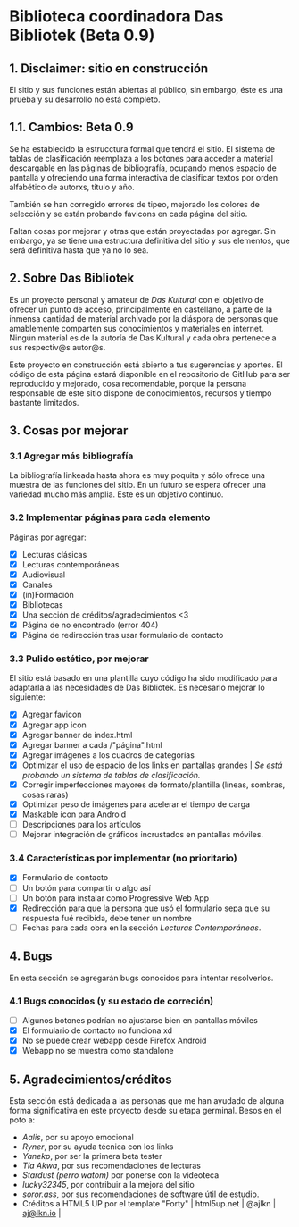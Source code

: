 # Biblioteca coordinadora Das Bibliotek (Beta 0.9)

## 1. Disclaimer: sitio en construcción

El sitio y sus funciones están abiertas al público, sin embargo, éste es una prueba y su desarrollo no está completo.

## 1.1. Cambios: Beta 0.9

Se ha establecido la estrucctura formal que tendrá el sitio. El sistema de tablas de clasificación reemplaza a los botones para acceder a material descargable en las páginas de bibliografía, ocupando menos espacio de pantalla y ofreciendo una forma interactiva de clasificar textos por orden alfabético de autorxs, título y año.

También se han corregido errores de tipeo, mejorado los colores de selección y se están probando favicons en cada página del sitio.

Faltan cosas por mejorar y otras que están proyectadas por agregar. Sin embargo, ya se tiene una estructura definitiva del sitio y sus elementos, que será definitiva hasta que ya no lo sea.

## 2. Sobre Das Bibliotek

Es un proyecto personal y amateur de <i>Das Kultural</i> con el objetivo de ofrecer un punto de acceso, principalmente en castellano, a parte de la inmensa cantidad de material archivado por la diáspora de personas que amablemente comparten sus conocimientos y materiales en internet. Ningún material es de la autoría de Das Kultural y cada obra pertenece a sus respectiv@s autor@s.

Este proyecto en construcción está abierto a tus sugerencias y aportes. El código de esta página estará disponible en el repositorio de GitHub para ser reproducido y mejorado, cosa recomendable, porque la persona responsable de este sitio dispone de conocimientos, recursos y tiempo bastante limitados.

## 3. Cosas por mejorar

### 3.1 Agregar más bibliografía

La bibliografía linkeada hasta ahora es muy poquita y sólo ofrece una muestra de las funciones del sitio. En un futuro se espera ofrecer una variedad mucho más amplia. Este es un objetivo continuo.

### 3.2 Implementar páginas para cada elemento

Páginas por agregar:

- [x] Lecturas clásicas
- [x] Lecturas contemporáneas
- [x] Audiovisual
- [x] Canales
- [x] (in)Formación
- [x] Bibliotecas
- [x] Una sección de créditos/agradecimientos <3
- [x] Página de no encontrado (error 404)
- [x] Página de redirección tras usar formulario de contacto

### 3.3 Pulido estético, por mejorar

El sitio está basado en una plantilla cuyo código ha sido modificado para adaptarla a las necesidades de Das Bibliotek. Es necesario mejorar lo siguiente:

- [X] Agregar favicon
- [X] Agregar app icon
- [x] Agregar banner de index.html
- [X] Agregar banner a cada /"página".html
- [X] Agregar imágenes a los cuadros de categorías
- [x] Optimizar el uso de espacio de los links en pantallas grandes | *Se está probando un sistema de tablas de clasificación.*
- [x] Corregir imperfecciones mayores de formato/plantilla (líneas, sombras, cosas raras)
- [x] Optimizar peso de imágenes para acelerar el tiempo de carga
- [x] Maskable icon para Android
- [ ] Descripciones para los artículos
- [ ] Mejorar integración de gráficos incrustados en pantallas móviles.

### 3.4 Características por implementar (no prioritario)

- [X] Formulario de contacto
- [ ] Un botón para compartir o algo así
- [ ] Un botón para instalar como Progressive Web App
- [X] Redirección para que la persona que usó el formulario sepa que su respuesta fué recibida, debe tener un nombre
- [ ] Fechas para cada obra en la sección *Lecturas Contemporáneas*.

## 4. Bugs

En esta sección se agregarán bugs conocidos para intentar resolverlos.

### 4.1 Bugs conocidos (y su estado de correción)

- [ ] Algunos botones podrían no ajustarse bien en pantallas móviles
- [x] El formulario de contacto no funciona xd
- [x] No se puede crear webapp desde Firefox Android
- [x] Webapp no se muestra como standalone

## 5. Agradecimientos/créditos

Esta sección está dedicada a las personas que me han ayudado de alguna forma significativa en este proyecto desde su etapa germinal. Besos en el poto a:

- _Aalis_, por su apoyo emocional
- _Ryner_, por su ayuda técnica con los links
- _Yanekp_, por ser la primera beta tester
- _Tía Akwa_, por sus recomendaciones de lecturas
- _Stardust (perro watom)_ por ponerse con la videoteca
- _lucky32345_, por contribuir a la mejora del sitio
- _soror.ass_, por sus recomendaciones de software útil de estudio.
- Créditos a HTML5 UP por el template "Forty" | html5up.net | @ajlkn | aj@lkn.io |
